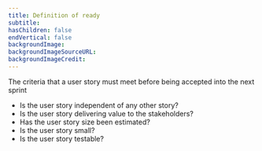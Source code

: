 ```yaml
---
title: Definition of ready
subtitle:
hasChildren: false
endVertical: false
backgroundImage: 
backgroundImageSourceURL:
backgroundImageCredit:
---
```

The criteria that a user story must meet before being accepted into the next sprint

- Is the user story independent of any other story?
- Is the user story delivering value to the stakeholders?
- Has the user story size been estimated?
- Is the user story small?
- Is the user story testable?
